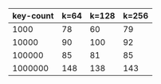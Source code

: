 | key-count | k=64 | k=128 | k=256 |
|-----------|------|-------|-------|
|      1000 |   78 |    60 |    79 |
|     10000 |   90 |   100 |    92 |
|    100000 |   85 |    81 |    85 |
|   1000000 |  148 |   138 |   143 |
